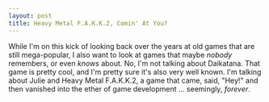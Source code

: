 ```yaml
---
layout: post
title: Heavy Metal F.A.K.K.2, Comin' At You?
---
```

While I'm on this kick of looking back over the years at old games that are still mega-popular, I also want to look at games that maybe *nobody* remembers, or even *knows* about. No, I'm not talking about Daikatana. That game is pretty cool, and I'm pretty sure it's also very well known. I'm talking about Julie and Heavy Metal F.A.K.K.2, a game that came, said, "Hey!" and then vanished into the ether of game development ... seemingly, *forever*.

